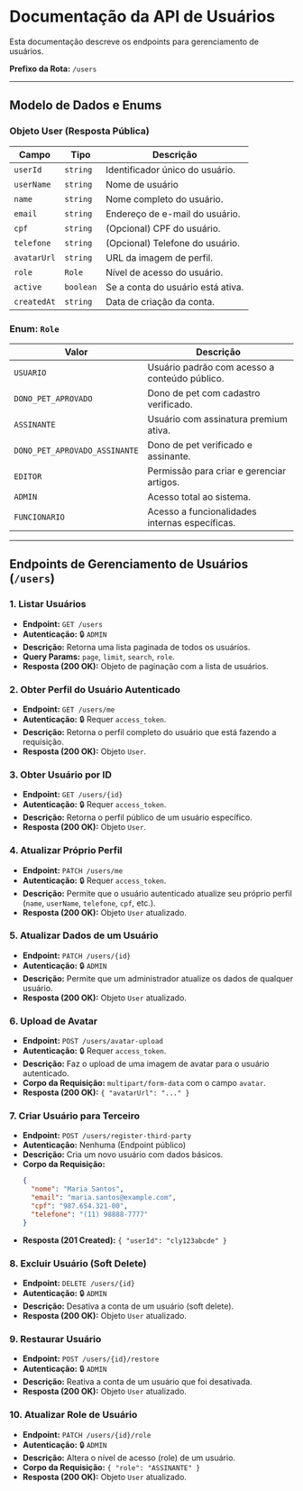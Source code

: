 # Documentação da API de Usuários

Esta documentação descreve os endpoints para gerenciamento de usuários.

**Prefixo da Rota:** `/users`

---

## Modelo de Dados e Enums

### Objeto User (Resposta Pública)

| Campo | Tipo | Descrição |
| --- | --- | --- |
| `userId` | `string` | Identificador único do usuário. |
| `userName` | `string` | Nome de usuário |
| `name` | `string` | Nome completo do usuário. |
| `email` | `string` | Endereço de e-mail do usuário. |
| `cpf` | `string` | (Opcional) CPF do usuário. |
| `telefone` | `string` | (Opcional) Telefone do usuário. |
| `avatarUrl` | `string` | URL da imagem de perfil. |
| `role` | `Role` | Nível de acesso do usuário. |
| `active` | `boolean`| Se a conta do usuário está ativa. |
| `createdAt` | `string` | Data de criação da conta. |

### Enum: `Role`

| Valor | Descrição |
| --- | --- |
| `USUARIO` | Usuário padrão com acesso a conteúdo público. |
| `DONO_PET_APROVADO` | Dono de pet com cadastro verificado. |
| `ASSINANTE` | Usuário com assinatura premium ativa. |
| `DONO_PET_APROVADO_ASSINANTE` | Dono de pet verificado e assinante. |
| `EDITOR` | Permissão para criar e gerenciar artigos. |
| `ADMIN` | Acesso total ao sistema. |
| `FUNCIONARIO` | Acesso a funcionalidades internas específicas. |

---

## Endpoints de Gerenciamento de Usuários (`/users`)

### 1. Listar Usuários

- **Endpoint:** `GET /users`
- **Autenticação:** 🔒 `ADMIN`
- **Descrição:** Retorna uma lista paginada de todos os usuários.
- **Query Params:** `page`, `limit`, `search`, `role`.
- **Resposta (200 OK):** Objeto de paginação com a lista de usuários.

### 2. Obter Perfil do Usuário Autenticado

- **Endpoint:** `GET /users/me`
- **Autenticação:** 🔒 Requer `access_token`.
- **Descrição:** Retorna o perfil completo do usuário que está fazendo a requisição.
- **Resposta (200 OK):** Objeto `User`.

### 3. Obter Usuário por ID

- **Endpoint:** `GET /users/{id}`
- **Autenticação:** 🔒 Requer `access_token`.
- **Descrição:** Retorna o perfil público de um usuário específico.
- **Resposta (200 OK):** Objeto `User`.

### 4. Atualizar Próprio Perfil

- **Endpoint:** `PATCH /users/me`
- **Autenticação:** 🔒 Requer `access_token`.
- **Descrição:** Permite que o usuário autenticado atualize seu próprio perfil (`name`, `userName`, `telefone`, `cpf`, etc.).
- **Resposta (200 OK):** Objeto `User` atualizado.

### 5. Atualizar Dados de um Usuário

- **Endpoint:** `PATCH /users/{id}`
- **Autenticação:** 🔒 `ADMIN`
- **Descrição:** Permite que um administrador atualize os dados de qualquer usuário.
- **Resposta (200 OK):** Objeto `User` atualizado.

### 6. Upload de Avatar

- **Endpoint:** `POST /users/avatar-upload`
- **Autenticação:** 🔒 Requer `access_token`.
- **Descrição:** Faz o upload de uma imagem de avatar para o usuário autenticado.
- **Corpo da Requisição:** `multipart/form-data` com o campo `avatar`.
- **Resposta (200 OK):** `{ "avatarUrl": "..." }`

### 7. Criar Usuário para Terceiro

- **Endpoint:** `POST /users/register-third-party`
- **Autenticação:** Nenhuma (Endpoint público)
- **Descrição:** Cria um novo usuário com dados básicos.
- **Corpo da Requisição:**
  ```json
  {
    "nome": "Maria Santos",
    "email": "maria.santos@example.com",
    "cpf": "987.654.321-00",
    "telefone": "(11) 98888-7777"
  }
  ```
- **Resposta (201 Created):** `{ "userId": "cly123abcde" }`

### 8. Excluir Usuário (Soft Delete)

- **Endpoint:** `DELETE /users/{id}`
- **Autenticação:** 🔒 `ADMIN`
- **Descrição:** Desativa a conta de um usuário (soft delete).
- **Resposta (200 OK):** Objeto `User` atualizado.

### 9. Restaurar Usuário

- **Endpoint:** `POST /users/{id}/restore`
- **Autenticação:** 🔒 `ADMIN`
- **Descrição:** Reativa a conta de um usuário que foi desativada.
- **Resposta (200 OK):** Objeto `User` atualizado.

### 10. Atualizar Role de Usuário

- **Endpoint:** `PATCH /users/{id}/role`
- **Autenticação:** 🔒 `ADMIN`
- **Descrição:** Altera o nível de acesso (role) de um usuário.
- **Corpo da Requisição:** `{ "role": "ASSINANTE" }`
- **Resposta (200 OK):** Objeto `User` atualizado.
